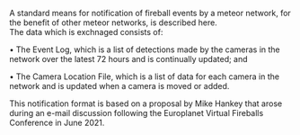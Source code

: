 A standard means for notification of fireball events by a meteor network, for the benefit of other meteor networks, is described here.  
The data which is exchnaged consists of:

•	The Event Log, which is a list of detections made by the cameras in the network over the latest 72 hours and is continually updated; and  

•	The Camera Location File, which is a list of data for each camera in the network and is updated when a camera is moved or added.

This notification format is based on a proposal by Mike Hankey that arose during an e-mail discussion following the Europlanet Virtual Fireballs Conference in June 2021.   
